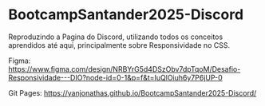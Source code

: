 # BootcampSantander2025-Discord
Reproduzindo a Pagina do Discord, utilizando todos os conceitos aprendidos até aqui, principalmente sobre Responsividade no CSS.

Figma: https://www.figma.com/design/NRBYrG5d4DSzObv7dpTqoM/Desafio-Responsividade---DIO?node-id=0-1&p=f&t=IuQlOiuh6y7P6jUP-0

Git Pages: https://yanjonathas.github.io/BootcampSantander2025-Discord/
